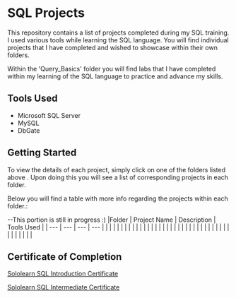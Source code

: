 # SQL Projects
This repository contains a list of projects completed during my SQL training. I used various tools while learning the SQL language.
You will find individual projects that I have completed and wished to showcase within their own folders.

Within the 'Query_Basics' folder you will find labs that I have completed within my learning of the SQL language to practice and advance my skills.
## Tools Used
* Microsoft SQL Server
* MySQL
* DbGate
## Getting Started 

To view the details of each project, simply click on one of the folders listed above . Upon doing this you will see a list of corresponding projects in each folder.

Below you will find a table with more info regarding the projects within each folder.: 

--This portion is still in progress :) 
|Folder | Project Name | Description | Tools Used |
| --- | --- | --- | --- |
|  |  | | |
| |  | | |
| |  | | |
|  |  | | |
|  |  | | |
|  |  | | |
|  |  | | |
|  |  | | |


## Certificate of Completion
[Sololearn SQL Introduction Certificate](https://www.sololearn.com/certificates/CC-YDOWKD9N)

[Sololearn SQL Intermediate Certificate](https://www.sololearn.com/certificates/CC-CH64S290)
